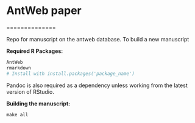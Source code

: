 
# AntWeb paper
==============

Repo for manuscript on the antweb database. To build a new manuscript

__Required R Packages:__

```r
AntWeb
rmarkdown
# Install with install.packages('package_name')
```

Pandoc is also required as a dependency unless working from the latest version of RStudio.

__Building the manuscript:__

```
make all
```
